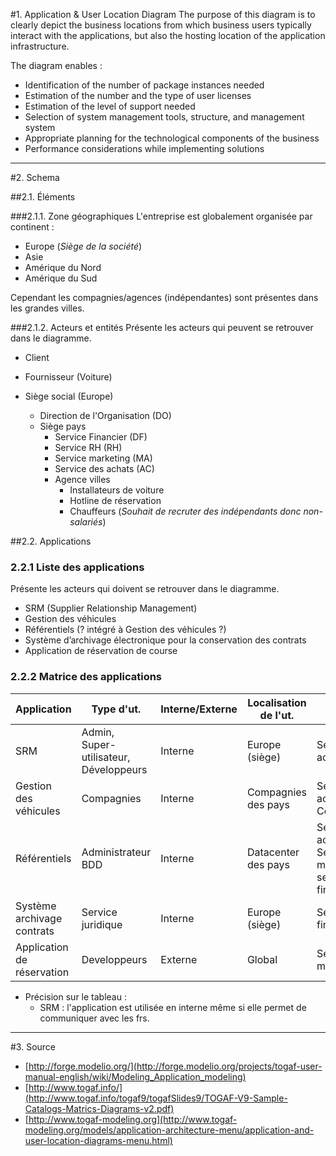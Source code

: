 #1. Application & User Location Diagram
The purpose of this diagram is to clearly depict the business locations from which business users typically interact with the applications, but also the hosting location of the application infrastructure.

The diagram enables :

- Identification of the number of package instances needed
- Estimation of the number and the type of user licenses
- Estimation of the level of support needed
- Selection of system management tools, structure, and management
system
- Appropriate planning for the technological components of the
business
- Performance considerations while implementing solutions 

---

#2. Schema

##2.1. Éléments

###2.1.1. Zone géographiques
L'entreprise est globalement organisée par continent :

- Europe (_Siège de la société_)
- Asie
- Amérique du Nord
- Amérique du Sud

Cependant les compagnies/agences (indépendantes) sont présentes dans les grandes villes.


###2.1.2. Acteurs et entités
Présente les acteurs qui peuvent se retrouver dans le diagramme.
- Client
- Fournisseur (Voiture)

- Siège social (Europe)
	- Direction de l'Organisation (DO)
	- Siège pays
		- Service Financier (DF)
		- Service RH (RH)
		- Service marketing (MA)
		- Service des achats (AC)
		- Agence villes
			- Installateurs de voiture
			- Hotline de réservation
			- Chauffeurs (_Souhait de recruter des indépendants donc non-salariés_)


##2.2. Applications
### 2.2.1 Liste des applications
Présente les acteurs qui doivent se retrouver dans le diagramme.
- SRM (Supplier Relationship Management)
- Gestion des véhicules
- Référentiels (? intégré à Gestion des véhicules ?)
- Système d’archivage électronique pour la conservation des contrats
- Application de réservation de course

### 2.2.2 Matrice des applications

| Application | Type d'ut. | Interne/Externe | Localisation de l'ut. | Unité  |
|-------------|------------|----------------|-----------------------|--------|
| SRM         | Admin, Super-utilisateur, Développeurs | Interne | Europe (siège) | Service des achats |
| Gestion des véhicules | Compagnies | Interne | Compagnies des pays | Service des achats, Compagnies |
| Référentiels | Administrateur BDD | Interne | Datacenter des pays | Service achat, Service marketing, service financier |
| Système archivage contrats | Service juridique | Interne | Europe (siège) | Service financier |
| Application de réservation | Developpeurs | Externe | Global | Service marketing |


* Précision sur le tableau : 
	- SRM : l'application est utilisée en interne même si elle permet de communiquer avec les frs.


---

#3. Source

- [http://forge.modelio.org/](http://forge.modelio.org/projects/togaf-user-manual-english/wiki/Modeling_Application_modeling)
- [http://www.togaf.info/](http://www.togaf.info/togaf9/togafSlides9/TOGAF-V9-Sample-Catalogs-Matrics-Diagrams-v2.pdf)
- [http://www.togaf-modeling.org](http://www.togaf-modeling.org/models/application-architecture-menu/application-and-user-location-diagrams-menu.html)